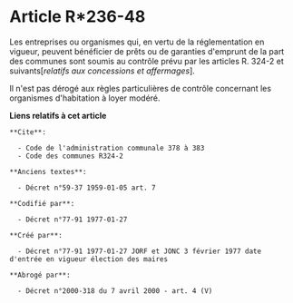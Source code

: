 # Article R*236-48

Les entreprises ou organismes qui, en vertu de la réglementation en vigueur, peuvent bénéficier de prêts ou de garanties
d'emprunt de la part des communes sont soumis au contrôle prévu par les articles R. 324-2 et suivants[*relatifs aux
concessions et affermages*]. 

Il n'est pas dérogé aux règles particulières de contrôle concernant les organismes d'habitation à loyer modéré.

**Liens relatifs à cet article**

	**Cite**:

	  - Code de l'administration communale 378 à 383
	  - Code des communes R324-2

	**Anciens textes**:

	  - Décret n°59-37 1959-01-05 art. 7

	**Codifié par**:

	  - Décret n°77-91 1977-01-27

	**Créé par**:

	  - Décret n°77-91 1977-01-27 JORF et JONC 3 février 1977 date d'entrée en vigueur élection des maires

	**Abrogé par**:

	  - Décret n°2000-318 du 7 avril 2000 - art. 4 (V)
